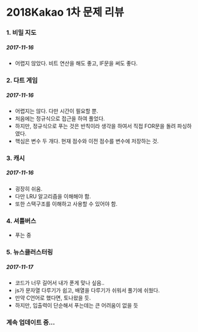 
# 2018Kakao 1차 문제 리뷰

### 1. 비밀 지도

##### 2017-11-16

- 어렵지 않았다. 비트 연산을 해도 좋고, IF문을 써도 좋다.



### 2. 다트 게임

##### 2017-11-16

- 어렵지는 않다. 다만 시간이 필요할 뿐.
- 처음에는 정규식으로 접근을 하여 풀었다.
- 하지만, 정규식으로 푸는 것은 반칙이라 생각을 하여서 직접 FOR문을 돌려 파싱하였다.
- 핵심은 변수 두 개다. 현재 점수와 이전 점수를 변수에 저장하는 것.


### 3. 캐시

##### 2017-11-16

- 굉장히 쉬움.
- 다만 LRU 알고리즘을 이해해야 함.
- 또한 스택구조를 이해하고 사용할 수 있어야 함.



### 4. 셔틀버스

* 푸는 중



### 5. 뉴스클러스터링

##### 2017-11-17

- 코드가 너무 길어서 내가 푼게 맞나 싶음..
- js가 문자열 다루기가 쉽고, 배열을 다루기가 쉬워서 풀기에 쉬웠다.
- 만약 C언어로 했다면, 토나왔을 듯.
- 하지만, 입출력이 단순해서 푸는데는 큰 어려움이 없을 듯




### 계속 업데이트 중...
